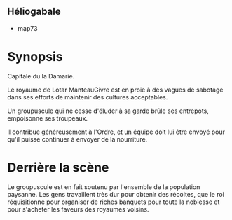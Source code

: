 Héliogabale
-----------

- map73


# Synopsis

Capitale du la Damarie.

Le royaume de Lotar ManteauGivre est en proie à des vagues de sabotage 
dans ses efforts de maintenir des cultures acceptables.

Un groupuscule qui ne cesse d'éluder à sa garde brûle ses entrepots, empoisonne
ses troupeaux.

Il contribue généreusement à l'Ordre, et un équipe doit lui être envoyé
pour qu'il puisse continuer à envoyer de la nourriture.

# Derrière la scène

Le groupuscule est en fait soutenu par l'ensemble de la population paysanne.
Les gens travaillent très dur pour obtenir des récoltes, que le roi réquisitionne
pour organiser de riches banquets pour toute la noblesse et pour s'acheter
les faveurs des royaumes voisins.
